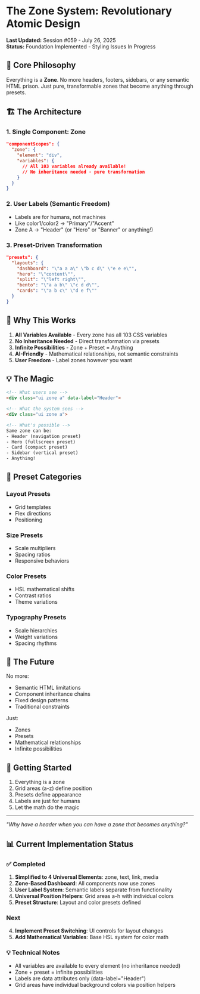 # The Zone System: Revolutionary Atomic Design

**Last Updated:** Session #059 - July 26, 2025  
**Status:** Foundation Implemented - Styling Issues In Progress

## 🎯 Core Philosophy

Everything is a **Zone**. No more headers, footers, sidebars, or any semantic HTML prison. Just pure, transformable zones that become anything through presets.

## 🏗️ The Architecture

### 1. Single Component: Zone
```json
"componentScopes": {
  "zone": {
    "element": "div",
    "variables": {
      // All 103 variables already available!
      // No inheritance needed - pure transformation
    }
  }
}
```

### 2. User Labels (Semantic Freedom)
- Labels are for humans, not machines
- Like color1/color2 → "Primary"/"Accent"
- Zone A → "Header" (or "Hero" or "Banner" or anything!)

### 3. Preset-Driven Transformation
```json
"presets": {
  "layouts": {
    "dashboard": "\"a a a\" \"b c d\" \"e e e\"",
    "hero": "\"content\"",
    "split": "\"left right\"",
    "bento": "\"a a b\" \"c d d\"",
    "cards": "\"a b c\" \"d e f\""
  }
}
```

## 🚀 Why This Works

1. **All Variables Available** - Every zone has all 103 CSS variables
2. **No Inheritance Needed** - Direct transformation via presets
3. **Infinite Possibilities** - Zone + Preset = Anything
4. **AI-Friendly** - Mathematical relationships, not semantic constraints
5. **User Freedom** - Label zones however you want

## 💡 The Magic

```html
<!-- What users see -->
<div class="ui zone a" data-label="Header">

<!-- What the system sees -->
<div class="ui zone a">

<!-- What's possible -->
Same zone can be:
- Header (navigation preset)
- Hero (fullscreen preset)
- Card (compact preset)
- Sidebar (vertical preset)
- Anything!
```

## 🎨 Preset Categories

### Layout Presets
- Grid templates
- Flex directions
- Positioning

### Size Presets
- Scale multipliers
- Spacing ratios
- Responsive behaviors

### Color Presets
- HSL mathematical shifts
- Contrast ratios
- Theme variations

### Typography Presets
- Scale hierarchies
- Weight variations
- Spacing rhythms

## 🔮 The Future

No more:
- Semantic HTML limitations
- Component inheritance chains
- Fixed design patterns
- Traditional constraints

Just:
- Zones
- Presets
- Mathematical relationships
- Infinite possibilities

## 🏁 Getting Started

1. Everything is a zone
2. Grid areas (a-z) define position
3. Presets define appearance
4. Labels are just for humans
5. Let the math do the magic

---

*"Why have a header when you can have a zone that becomes anything?"*

## 📊 Current Implementation Status

### ✅ Completed
1. **Simplified to 4 Universal Elements**: zone, text, link, media
2. **Zone-Based Dashboard**: All components now use zones
3. **User Label System**: Semantic labels separate from functionality
4. **Universal Position Helpers**: Grid areas a-h with individual colors
5. **Preset Structure**: Layout and color presets defined

### Next
4. **Implement Preset Switching**: UI controls for layout changes
5. **Add Mathematical Variables**: Base HSL system for color math



### 💡 Technical Notes
- All variables are available to every element (no inheritance needed)
- Zone + preset = infinite possibilities
- Labels are data attributes only (data-label="Header")
- Grid areas have individual background colors via position helpers